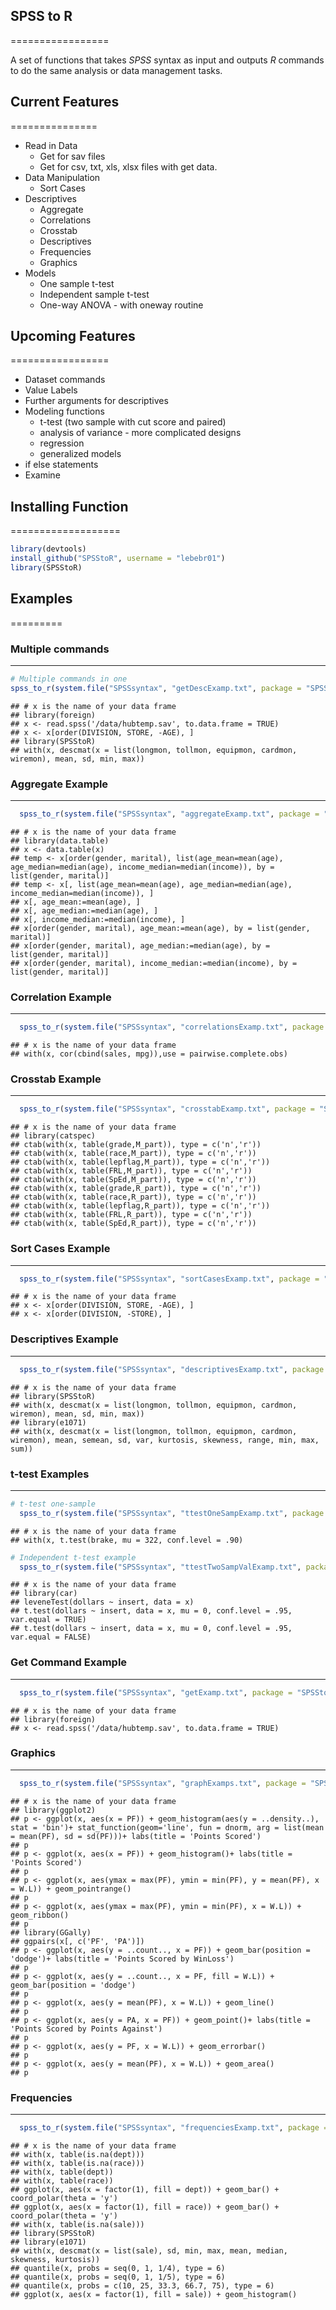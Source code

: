 ## SPSS to R
=================
  
A set of functions that takes *SPSS* syntax as input and outputs *R* commands 
to do the same analysis or data management tasks.

## Current Features
===============
* Read in Data
    * Get for sav files
    * Get for csv, txt, xls, xlsx files with get data.
* Data Manipulation
    * Sort Cases
* Descriptives
    * Aggregate
    * Correlations
    * Crosstab
    * Descriptives
    * Frequencies
    * Graphics    
* Models
    * One sample t-test
    * Independent sample t-test
    * One-way ANOVA - with oneway routine




## Upcoming Features
=================
* Dataset commands
* Value Labels
* Further arguments for descriptives
* Modeling functions
    + t-test (two sample with cut score and paired)
    + analysis of variance - more complicated designs
    + regression
    + generalized models
* if else statements
* Examine

## Installing Function
===================

```r
library(devtools)
install_github("SPSStoR", username = "lebebr01")
library(SPSStoR)
```

## Examples
=========
### Multiple commands
------------------

```r
# Multiple commands in one
spss_to_r(system.file("SPSSsyntax", "getDescExamp.txt", package = "SPSStoR"))
```

```
## # x is the name of your data frame
## library(foreign)
## x <- read.spss('/data/hubtemp.sav', to.data.frame = TRUE)
## x <- x[order(DIVISION, STORE, -AGE), ]
## library(SPSStoR)
## with(x, descmat(x = list(longmon, tollmon, equipmon, cardmon, wiremon), mean, sd, min, max))
```


### Aggregate Example
-----------------------

```r
  spss_to_r(system.file("SPSSsyntax", "aggregateExamp.txt", package = "SPSStoR"))
```

```
## # x is the name of your data frame
## library(data.table)
## x <- data.table(x)
## temp <- x[order(gender, marital), list(age_mean=mean(age), age_median=median(age), income_median=median(income)), by = list(gender, marital)]
## temp <- x[, list(age_mean=mean(age), age_median=median(age), income_median=median(income)), ]
## x[, age_mean:=mean(age), ]
## x[, age_median:=median(age), ]
## x[, income_median:=median(income), ]
## x[order(gender, marital), age_mean:=mean(age), by = list(gender, marital)]
## x[order(gender, marital), age_median:=median(age), by = list(gender, marital)]
## x[order(gender, marital), income_median:=median(income), by = list(gender, marital)]
```

### Correlation Example
-------------------------

```r
  spss_to_r(system.file("SPSSsyntax", "correlationsExamp.txt", package = "SPSStoR"))
```

```
## # x is the name of your data frame
## with(x, cor(cbind(sales, mpg)),use = pairwise.complete.obs)
```

### Crosstab Example
----------------------

```r
  spss_to_r(system.file("SPSSsyntax", "crosstabExamp.txt", package = "SPSStoR"))
```

```
## # x is the name of your data frame
## library(catspec)
## ctab(with(x, table(grade,M_part)), type = c('n','r'))
## ctab(with(x, table(race,M_part)), type = c('n','r'))
## ctab(with(x, table(lepflag,M_part)), type = c('n','r'))
## ctab(with(x, table(FRL,M_part)), type = c('n','r'))
## ctab(with(x, table(SpEd,M_part)), type = c('n','r'))
## ctab(with(x, table(grade,R_part)), type = c('n','r'))
## ctab(with(x, table(race,R_part)), type = c('n','r'))
## ctab(with(x, table(lepflag,R_part)), type = c('n','r'))
## ctab(with(x, table(FRL,R_part)), type = c('n','r'))
## ctab(with(x, table(SpEd,R_part)), type = c('n','r'))
```

### Sort Cases Example
-----------------------

```r
  spss_to_r(system.file("SPSSsyntax", "sortCasesExamp.txt", package = "SPSStoR"))
```

```
## # x is the name of your data frame
## x <- x[order(DIVISION, STORE, -AGE), ]
## x <- x[order(DIVISION, -STORE), ]
```

### Descriptives Example
-------------------------

```r
  spss_to_r(system.file("SPSSsyntax", "descriptivesExamp.txt", package = "SPSStoR"))
```

```
## # x is the name of your data frame
## library(SPSStoR)
## with(x, descmat(x = list(longmon, tollmon, equipmon, cardmon, wiremon), mean, sd, min, max))
## library(e1071)
## with(x, descmat(x = list(longmon, tollmon, equipmon, cardmon, wiremon), mean, semean, sd, var, kurtosis, skewness, range, min, max, sum))
```

### t-test Examples
--------------------------

```r
# t-test one-sample
  spss_to_r(system.file("SPSSsyntax", "ttestOneSampExamp.txt", package = "SPSStoR"))
```

```
## # x is the name of your data frame
## with(x, t.test(brake, mu = 322, conf.level = .90)
```

```r
# Independent t-test example
  spss_to_r(system.file("SPSSsyntax", "ttestTwoSampValExamp.txt", package = "SPSStoR"))
```

```
## # x is the name of your data frame
## library(car)
## leveneTest(dollars ~ insert, data = x)
## t.test(dollars ~ insert, data = x, mu = 0, conf.level = .95, var.equal = TRUE)
## t.test(dollars ~ insert, data = x, mu = 0, conf.level = .95, var.equal = FALSE)
```

### Get Command Example
-------------------

```r
  spss_to_r(system.file("SPSSsyntax", "getExamp.txt", package = "SPSStoR"))
```

```
## # x is the name of your data frame
## library(foreign)
## x <- read.spss('/data/hubtemp.sav', to.data.frame = TRUE)
```

### Graphics
----------------

```r
  spss_to_r(system.file("SPSSsyntax", "graphExamps.txt", package = "SPSStoR"))
```

```
## # x is the name of your data frame
## library(ggplot2)
## p <- ggplot(x, aes(x = PF)) + geom_histogram(aes(y = ..density..), stat = 'bin')+ stat_function(geom='line', fun = dnorm, arg = list(mean = mean(PF), sd = sd(PF)))+ labs(title = 'Points Scored')
## p
## p <- ggplot(x, aes(x = PF)) + geom_histogram()+ labs(title = 'Points Scored')
## p
## p <- ggplot(x, aes(ymax = max(PF), ymin = min(PF), y = mean(PF), x = W.L)) + geom_pointrange()
## p
## p <- ggplot(x, aes(ymax = max(PF), ymin = min(PF), x = W.L)) + geom_ribbon()
## p
## library(GGally)
## ggpairs(x[, c('PF', 'PA')])
## p <- ggplot(x, aes(y = ..count.., x = PF)) + geom_bar(position = 'dodge')+ labs(title = 'Points Scored by WinLoss')
## p
## p <- ggplot(x, aes(y = ..count.., x = PF, fill = W.L)) + geom_bar(position = 'dodge')
## p
## p <- ggplot(x, aes(y = mean(PF), x = W.L)) + geom_line()
## p
## p <- ggplot(x, aes(y = PA, x = PF)) + geom_point()+ labs(title = 'Points Scored by Points Against')
## p
## p <- ggplot(x, aes(y = PF, x = W.L)) + geom_errorbar()
## p
## p <- ggplot(x, aes(y = mean(PF), x = W.L)) + geom_area()
## p
```

### Frequencies
---------------

```r
  spss_to_r(system.file("SPSSsyntax", "frequenciesExamp.txt", package = "SPSStoR"))
```

```
## # x is the name of your data frame
## with(x, table(is.na(dept)))
## with(x, table(is.na(race)))
## with(x, table(dept))
## with(x, table(race))
## ggplot(x, aes(x = factor(1), fill = dept)) + geom_bar() + coord_polar(theta = 'y')
## ggplot(x, aes(x = factor(1), fill = race)) + geom_bar() + coord_polar(theta = 'y')
## with(x, table(is.na(sale)))
## library(SPSStoR)
## library(e1071)
## with(x, descmat(x = list(sale), sd, min, max, mean, median, skewness, kurtosis))
## quantile(x, probs = seq(0, 1, 1/4), type = 6)
## quantile(x, probs = seq(0, 1, 1/5), type = 6)
## quantile(x, probs = c(10, 25, 33.3, 66.7, 75), type = 6)
## ggplot(x, aes(x = factor(1), fill = sale)) + geom_histogram()
```



